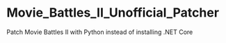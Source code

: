 # Movie_Battles_II_Unofficial_Patcher
Patch Movie Battles II with Python instead of installing .NET Core
